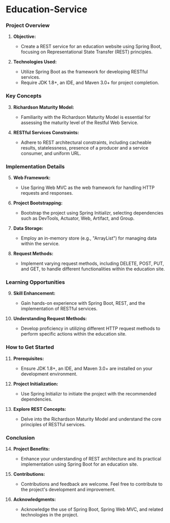 # Education-Service

### Project Overview

1. **Objective:**
   - Create a REST service for an education website using Spring Boot, focusing on Representational State Transfer (REST) principles.

2. **Technologies Used:**
   - Utilize Spring Boot as the framework for developing RESTful services.
   - Require JDK 1.8+, an IDE, and Maven 3.0+ for project completion.

### Key Concepts

3. **Richardson Maturity Model:**
   - Familiarity with the Richardson Maturity Model is essential for assessing the maturity level of the Restful Web Service.

4. **RESTful Services Constraints:**
   - Adhere to REST architectural constraints, including cacheable results, statelessness, presence of a producer and a service consumer, and uniform URL.

### Implementation Details

5. **Web Framework:**
   - Use Spring Web MVC as the web framework for handling HTTP requests and responses.

6. **Project Bootstrapping:**
   - Bootstrap the project using Spring Initializr, selecting dependencies such as DevTools, Actuator, Web, Artifact, and Group.

7. **Data Storage:**
   - Employ an in-memory store (e.g., "ArrayList") for managing data within the service.

8. **Request Methods:**
   - Implement varying request methods, including DELETE, POST, PUT, and GET, to handle different functionalities within the education site.

### Learning Opportunities

9. **Skill Enhancement:**
   - Gain hands-on experience with Spring Boot, REST, and the implementation of RESTful services.

10. **Understanding Request Methods:**
    - Develop proficiency in utilizing different HTTP request methods to perform specific actions within the education site.

### How to Get Started

11. **Prerequisites:**
    - Ensure JDK 1.8+, an IDE, and Maven 3.0+ are installed on your development environment.

12. **Project Initialization:**
    - Use Spring Initializr to initiate the project with the recommended dependencies.

13. **Explore REST Concepts:**
    - Delve into the Richardson Maturity Model and understand the core principles of RESTful services.

### Conclusion

14. **Project Benefits:**
    - Enhance your understanding of REST architecture and its practical implementation using Spring Boot for an education site.

15. **Contributions:**
    - Contributions and feedback are welcome. Feel free to contribute to the project's development and improvement.

16. **Acknowledgments:**
    - Acknowledge the use of Spring Boot, Spring Web MVC, and related technologies in the project.
